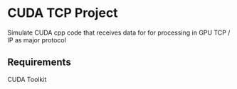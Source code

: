 # CUDA TCP Project

Simulate CUDA cpp code that receives data for for processing in GPU 
TCP / IP as major protocol 


## Requirements

CUDA Toolkit